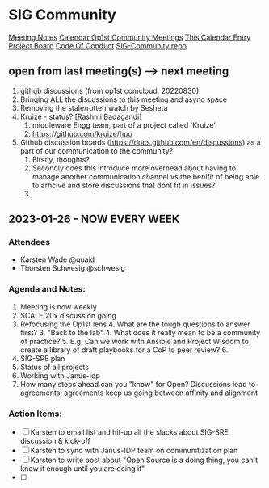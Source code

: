 # SIG Community

[Meeting Notes](https://hackmd.io/RmFqiyCASaKJyWdINuo8QQ)
[Calendar Op1st Community Meetings](https://calendar.google.com/calendar/embed?src=operate.first.community%40gmail.com&ctz=America%2FNew_York)
[This Calendar Entry](https://tinyurl.com/Op1st-SIG-Community-cal)
[Project Board](https://github.com/orgs/operate-first/projects/16)
[Code Of Conduct](https://openinfra.dev/legal/code-of-conduct)
[SIG-Community repo](https://github.com/operate-first/community)

## open from last meeting(s) --> next meeting
1. github discussions (from op1st comcloud, 20220830)
1. Bringing ALL the discussions to this meeting and async space
1. Removing the stale/rotten watch by Sesheta
1. Kruize - status? [Rashmi Badagandi]
   1. middleware Engg team, part of a project called 'Kruize'
   1. https://github.com/kruize/hpo
1. Github discussion boards (https://docs.github.com/en/discussions) as a part of our communication to the community?
   1. Firstly, thoughts?
   1. Secondly does this introduce more overhead about having to manage another communication channel vs the benifit of being able to arhcive and store discussions that dont fit in issues?
   2.

## 2023-01-26 - NOW EVERY WEEK

### Attendees
- Karsten Wade @quaid
- Thorsten Schwesig @schwesig

### Agenda and Notes:
1. Meeting is now weekly
2. SCALE 20x discussion going
3. Refocusing the Op1st lens
    4. What are the tough questions to answer first?
    3. "Back to the lab"
    4. What does it really mean to be a community of practice?
        5. E.g. Can we work with Ansible and Project Wisdom to create a library of draft playbooks for a CoP to peer review?
        6.
1. SIG-SRE plan
4. Status of all projects
5. Working with Janus-idp
6. How many steps ahead can you "know" for Open? Discussions lead to agreements, agreements keep us going between affinity and alignment

### Action Items:
* [ ] Karsten to email list and hit-up all the slacks about SIG-SRE discussion & kick-off
* [ ] Karsten to sync with Janus-IDP team on communitization plan
* [ ] Karsten to write post about "Open Source is a doing thing, you can't know it enough until you are doing it"
* [ ]
